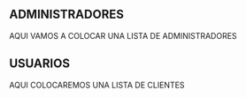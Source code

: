 
## ADMINISTRADORES
AQUI VAMOS A COLOCAR UNA LISTA DE ADMINISTRADORES


##  USUARIOS 
AQUI COLOCAREMOS UNA LISTA DE CLIENTES 